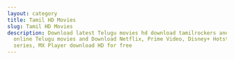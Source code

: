 ```yaml
---
layout: category
title: Tamil HD Movies
slug: Tamil HD Movies
description: Download latest Telugu movies hd download tamilrockers and Watch
  online Telugu movies and Download Netflix, Prime Video, Disney+ Hotstar
  series, MX Player download HD for free
---
```

